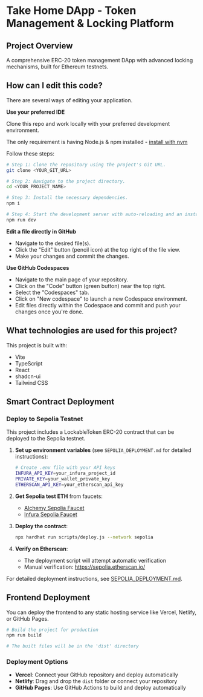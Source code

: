 # Take Home DApp - Token Management & Locking Platform

## Project Overview

A comprehensive ERC-20 token management DApp with advanced locking mechanisms, built for Ethereum testnets.

## How can I edit this code?

There are several ways of editing your application.

**Use your preferred IDE**

Clone this repo and work locally with your preferred development environment.

The only requirement is having Node.js & npm installed - [install with nvm](https://github.com/nvm-sh/nvm#installing-and-updating)

Follow these steps:

```sh
# Step 1: Clone the repository using the project's Git URL.
git clone <YOUR_GIT_URL>

# Step 2: Navigate to the project directory.
cd <YOUR_PROJECT_NAME>

# Step 3: Install the necessary dependencies.
npm i

# Step 4: Start the development server with auto-reloading and an instant preview.
npm run dev
```

**Edit a file directly in GitHub**

- Navigate to the desired file(s).
- Click the "Edit" button (pencil icon) at the top right of the file view.
- Make your changes and commit the changes.

**Use GitHub Codespaces**

- Navigate to the main page of your repository.
- Click on the "Code" button (green button) near the top right.
- Select the "Codespaces" tab.
- Click on "New codespace" to launch a new Codespace environment.
- Edit files directly within the Codespace and commit and push your changes once you're done.

## What technologies are used for this project?

This project is built with:

- Vite
- TypeScript
- React
- shadcn-ui
- Tailwind CSS

## Smart Contract Deployment

### Deploy to Sepolia Testnet

This project includes a LockableToken ERC-20 contract that can be deployed to the Sepolia testnet.

1. **Set up environment variables** (see `SEPOLIA_DEPLOYMENT.md` for detailed instructions):
   ```bash
   # Create .env file with your API keys
   INFURA_API_KEY=your_infura_project_id
   PRIVATE_KEY=your_wallet_private_key
   ETHERSCAN_API_KEY=your_etherscan_api_key
   ```

2. **Get Sepolia test ETH** from faucets:
   - [Alchemy Sepolia Faucet](https://sepoliafaucet.com/)
   - [Infura Sepolia Faucet](https://www.infura.io/faucet/sepolia)

3. **Deploy the contract**:
   ```bash
   npx hardhat run scripts/deploy.js --network sepolia
   ```

4. **Verify on Etherscan**:
   - The deployment script will attempt automatic verification
   - Manual verification: https://sepolia.etherscan.io/

For detailed deployment instructions, see [SEPOLIA_DEPLOYMENT.md](./SEPOLIA_DEPLOYMENT.md).

## Frontend Deployment

You can deploy the frontend to any static hosting service like Vercel, Netlify, or GitHub Pages.

```sh
# Build the project for production
npm run build

# The built files will be in the 'dist' directory
```

### Deployment Options

- **Vercel**: Connect your GitHub repository and deploy automatically
- **Netlify**: Drag and drop the `dist` folder or connect your repository
- **GitHub Pages**: Use GitHub Actions to build and deploy automatically
